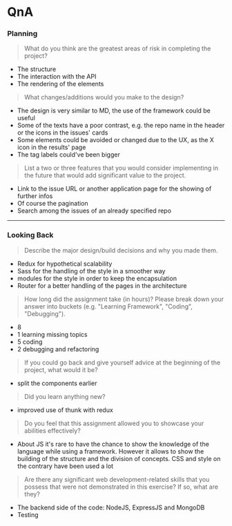 # QnA

### Planning

> What do you think are the greatest areas of risk in completing the project?

- The structure
- The interaction with the API
- The rendering of the elements

> What changes/additions would you make to the design?

- The design is very similar to MD, the use of the framework could be useful
- Some of the texts have a poor contrast, e.g. the repo name in the header or the icons in the issues' cards
- Some elements could be avoided or changed due to the UX, as the X icon in the results' page
- The tag labels could've been bigger

> List a two or three features that you would consider implementing in the future that would add significant value to the project.

- Link to the issue URL or another application page for the showing of further infos
- Of course the pagination
- Search among the issues of an already specified repo

---

### Looking Back

> Describe the major design/build decisions and why you made them.

- Redux for hypothetical scalability
- Sass for the handling of the style in a smoother way
- modules for the style in order to keep the encapsulation
- Router for a better handling of the pages in the architecture

> How long did the assignment take (in hours)? Please break down your answer into buckets (e.g. "Learning Framework", "Coding", "Debugging").

- 8
- 1 learning missing topics
- 5 coding
- 2 debugging and refactoring

> If you could go back and give yourself advice at the beginning of the project, what would it be?

- split the components earlier

> Did you learn anything new?

- improved use of thunk with redux

> Do you feel that this assignment allowed you to showcase your abilities effectively?

- About JS it's rare to have the chance to show the knowledge of the language while using a framework. However it allows to show the building of the structure and the division of concepts. CSS and style on the contrary have been used a lot

> Are there any significant web development-related skills that you possess that were not demonstrated in this exercise? If so, what are they?

- The backend side of the code: NodeJS, ExpressJS and MongoDB
- Testing
